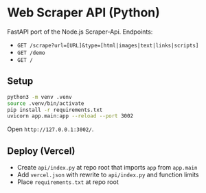 # Web Scraper API (Python)

FastAPI port of the Node.js Scraper-Api. Endpoints:

- `GET /scrape?url=[URL]&type=[html|images|text|links|scripts]`
- `GET /demo`
- `GET /`

## Setup

```bash
python3 -m venv .venv
source .venv/bin/activate
pip install -r requirements.txt
uvicorn app.main:app --reload --port 3002
```

Open `http://127.0.0.1:3002/`.

## Deploy (Vercel)
- Create `api/index.py` at repo root that imports `app` from `app.main`
- Add `vercel.json` with rewrite to `api/index.py` and function limits
- Place `requirements.txt` at repo root
